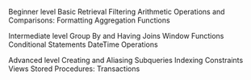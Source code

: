 Beginner level
Basic Retrieval
Filtering
Arithmetic Operations and Comparisons:
Formatting
Aggregation Functions

Intermediate level
Group By and Having
Joins
Window Functions
Conditional Statements
DateTime Operations

Advanced level
Creating and Aliasing
Subqueries
Indexing
Constraints
Views
Stored Procedures:
Transactions

